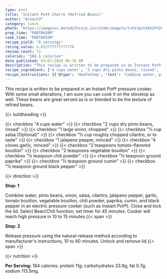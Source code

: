 ```yaml
---
type: post
title: "Instant Pot® Charro (Refried Beans)"
author: "droach3"
category: lunch
photo: "https://imagesvc.meredithcorp.io/v3/mm/image?url=https%3A%2F%2Fimages.media-allrecipes.com%2Fuserphotos%2F4283237.jpg"
prep_time: "P0DT0H20M"
cook_time: "P0DT0H55M"
recipe_yield: "8 servings"
rating_value: 4.652777777777778
review_count: 72
calories: "184.1 calories"
date_published: 03/07/2020 08:16 AM
description: "This recipe is written to be prepared in an Instant Pot® pressure cooker. With some small alterations, I am sure you can cook it on the stovetop as well. These beans are great served as is or blended to be the texture of refried beans."
recipe_ingredient: ['4 cups water', '2 cups dry pinto beans, rinsed', '1 large onion, chopped', '½ cup salsa', '½ cup roughly chopped cilantro, or to taste', '1 jalapeno pepper, minced', '4 cloves garlic, minced', '2 teaspoons tomato-flavored bouillon', '2 teaspoons vegetable bouillon', '½ teaspoon chili powder', '½ teaspoon ground paprika', '½ teaspoon ground cumin', '½ teaspoon ground black pepper']
recipe_instructions: [{'@type': 'HowToStep', 'text': 'Combine water, pinto beans, onion, salsa, cilantro, jalapeno pepper, garlic, tomato bouillon, vegetable bouillon, chili powder, paprika, cumin, and black pepper in an electric pressure cooker (such as Instant Pot&reg;). Close and lock the lid. Select Bean/Chili function; set timer for 45 minutes. Cooker will reach high pressure in 10 to 15 minutes.\n'}, {'@type': 'HowToStep', 'text': "Release pressure using the natural-release method according to manufacturer's instructions, 10 to 40 minutes. Unlock and remove lid.\n"}]
---
```


This recipe is written to be prepared in an Instant Pot® pressure cooker. With some small alterations, I am sure you can cook it on the stovetop as well. These beans are great served as is or blended to be the texture of refried beans. 

{{< boldheading >}}

{{< checkbox "4 cups water" >}}
{{< checkbox "2 cups dry pinto beans, rinsed" >}}
{{< checkbox "1 large onion, chopped" >}}
{{< checkbox "½ cup salsa  (Optional)" >}}
{{< checkbox "½ cup roughly chopped cilantro, or to taste" >}}
{{< checkbox "1  jalapeno pepper, minced" >}}
{{< checkbox "4 cloves garlic, minced" >}}
{{< checkbox "2 teaspoons tomato-flavored bouillon" >}}
{{< checkbox "2 teaspoons vegetable bouillon" >}}
{{< checkbox "½ teaspoon chili powder" >}}
{{< checkbox "½ teaspoon ground paprika" >}}
{{< checkbox "½ teaspoon ground cumin" >}}
{{< checkbox "½ teaspoon ground black pepper" >}}


{{< direction >}}

**Step: 1**

Combine water, pinto beans, onion, salsa, cilantro, jalapeno pepper, garlic, tomato bouillon, vegetable bouillon, chili powder, paprika, cumin, and black pepper in an electric pressure cooker (such as Instant Pot®). Close and lock the lid. Select Bean/Chili function; set timer for 45 minutes. Cooker will reach high pressure in 10 to 15 minutes.{{< span >}}

**Step: 2**

Release pressure using the natural-release method according to manufacturer's instructions, 10 to 40 minutes. Unlock and remove lid.{{< span >}}

{{< nutrition >}}

**Per Serving:** 184 calories; protein 11g; carbohydrates 33.9g; fat 0.7g; sodium 113.5mg.